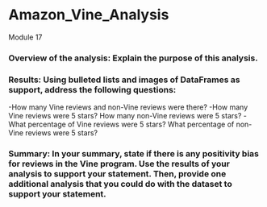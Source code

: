 # Amazon_Vine_Analysis
Module 17

### Overview of the analysis: Explain the purpose of this analysis.

### Results: Using bulleted lists and images of DataFrames as support, address the following questions:

-How many Vine reviews and non-Vine reviews were there?
-How many Vine reviews were 5 stars? How many non-Vine reviews were 5 stars?
-What percentage of Vine reviews were 5 stars? What percentage of non-Vine reviews were 5 stars?

### Summary: In your summary, state if there is any positivity bias for reviews in the Vine program. Use the results of your analysis to support your statement. Then, provide one additional analysis that you could do with the dataset to support your statement.